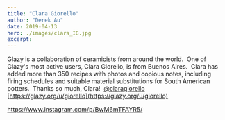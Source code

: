 ```yaml
---
title: "Clara Giorello"
author: "Derek Au"
date: 2019-04-13
hero: ./images/clara_IG.jpg
excerpt: 
---
```


Glazy is a collaboration of ceramicists from around the world.  One of Glazy's most active users, Clara Giorello, is from Buenos Aires.  Clara has added more than 350 recipes with photos and copious notes, including firing schedules and suitable material substitutions for South American potters.  Thanks so much, Clara!  [@claragiorello](https://www.instagram.com/claragiorello/) [https://glazy.org/u/giorello](https://glazy.org/u/giorello)

https://www.instagram.com/p/BwM6mTFAYR5/
